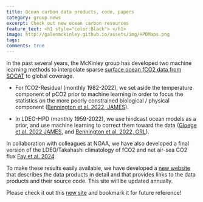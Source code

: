 ```yaml
---
title: Ocean carbon data products, code, papers
category: group news
excerpt: Check out new ocean carbon resources
feature_text: <h1 style="color:Black"> </h1>
image: http://galenmckinley.github.io/assets/img/HPDMaps.png
tags: 
comments: true
---
```


In the past several years, the McKinley group has developed two machine learning methods to interpolate sparse [surface ocean fCO2 data from SOCAT](https://socat.info) to global coverage. 

- For fCO2-Residual (monthly 1982-2022), we set aside the temperature component of pCO2 prior to machine learning in order to focus the statistics on the more poorly constrained biological / physical component ([Bennington et al. 2022, JAMES](https://agupubs.onlinelibrary.wiley.com/doi/abs/10.1029/2021MS002960)).
	
- In LDEO-HPD (monthly 1959-2022), we use hindcast ocean models as a prior, and use machine learning to correct them toward the data ([Gloege et al. 2022 JAMES](https://agupubs.onlinelibrary.wiley.com/doi/epdf/10.1029/2021MS002620), and [Bennington et al. 2022, GRL](https://agupubs.onlinelibrary.wiley.com/doi/10.1029/2022GL098632)).

In collaboration with colleagues at NOAA, we have also developed a final version of the LDEO/Takahashi climatology of fCO2 and net air-sea CO2 flux [Fay et al. 2024](https://essd.copernicus.org/articles/16/2123/2024/).

To make these results easily available, we have developed a [new website](https://oceancarbon.ldeo.columbia.edu) that describes the data products in detail and that provides links to the data products and their source code. This site will be updated annually. 

Please check it out this [new site](https://oceancarbon.ldeo.columbia.edu) and bookmark it for future reference!
	
	